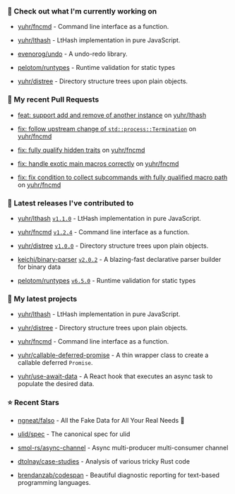 ### 👷 Check out what I'm currently working on



- [yuhr/fncmd](https://github.com/yuhr/fncmd) - Command line interface as a function.

- [yuhr/lthash](https://github.com/yuhr/lthash) - LtHash implementation in pure JavaScript.

- [evenorog/undo](https://github.com/evenorog/undo) - A undo-redo library.

- [pelotom/runtypes](https://github.com/pelotom/runtypes) - Runtime validation for static types

- [yuhr/distree](https://github.com/yuhr/distree) - Directory structure trees upon plain objects.

### 🔨 My recent Pull Requests



- [feat: support add and remove of another instance](https://github.com/yuhr/lthash/pull/1) on [yuhr/lthash](https://github.com/yuhr/lthash)

- [fix: follow upstream change of `std::process::Termination`](https://github.com/yuhr/fncmd/pull/26) on [yuhr/fncmd](https://github.com/yuhr/fncmd)

- [fix: fully qualify hidden traits](https://github.com/yuhr/fncmd/pull/25) on [yuhr/fncmd](https://github.com/yuhr/fncmd)

- [fix: handle exotic main macros correctly](https://github.com/yuhr/fncmd/pull/24) on [yuhr/fncmd](https://github.com/yuhr/fncmd)

- [fix: fix condition to collect subcommands with fully qualified macro path](https://github.com/yuhr/fncmd/pull/23) on [yuhr/fncmd](https://github.com/yuhr/fncmd)

### 🔭 Latest releases I've contributed to



- [yuhr/lthash](https://github.com/yuhr/lthash) [`v1.1.0`](https://github.com/yuhr/lthash/releases/tag/v1.1.0) - LtHash implementation in pure JavaScript.

- [yuhr/fncmd](https://github.com/yuhr/fncmd) [`v1.2.4`](https://github.com/yuhr/fncmd/releases/tag/v1.2.4) - Command line interface as a function.

- [yuhr/distree](https://github.com/yuhr/distree) [`v1.0.0`](https://github.com/yuhr/distree/releases/tag/v1.0.0) - Directory structure trees upon plain objects.

- [keichi/binary-parser](https://github.com/keichi/binary-parser) [`v2.0.2`](https://github.com/keichi/binary-parser/releases/tag/v2.0.2) - A blazing-fast declarative parser builder for binary data

- [pelotom/runtypes](https://github.com/pelotom/runtypes) [`v6.5.0`](https://github.com/pelotom/runtypes/releases/tag/v6.5.0) - Runtime validation for static types

### 🌱 My latest projects



- [yuhr/lthash](https://github.com/yuhr/lthash) - LtHash implementation in pure JavaScript.

- [yuhr/distree](https://github.com/yuhr/distree) - Directory structure trees upon plain objects.

- [yuhr/fncmd](https://github.com/yuhr/fncmd) - Command line interface as a function.

- [yuhr/callable-deferred-promise](https://github.com/yuhr/callable-deferred-promise) - A thin wrapper class to create a callable deferred `Promise`.

- [yuhr/use-await-data](https://github.com/yuhr/use-await-data) - A React hook that executes an async task to populate the desired data.

### ⭐ Recent Stars



- [ngneat/falso](https://github.com/ngneat/falso) - All the Fake Data for All Your Real Needs 🙂

- [ulid/spec](https://github.com/ulid/spec) - The canonical spec for ulid

- [smol-rs/async-channel](https://github.com/smol-rs/async-channel) - Async multi-producer multi-consumer channel

- [dtolnay/case-studies](https://github.com/dtolnay/case-studies) - Analysis of various tricky Rust code

- [brendanzab/codespan](https://github.com/brendanzab/codespan) - Beautiful diagnostic reporting for text-based programming languages.